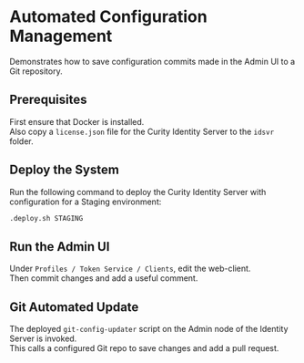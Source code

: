 # Automated Configuration Management

Demonstrates how to save configuration commits made in the Admin UI to a Git repository.

## Prerequisites

First ensure that Docker is installed.\
Also copy a `license.json` file for the Curity Identity Server to the `idsvr` folder.

## Deploy the System

Run the following command to deploy the Curity Identity Server with configuration for a Staging environment:

```bash
.deploy.sh STAGING
```

## Run the Admin UI

Under `Profiles / Token Service / Clients`, edit the web-client.\
Then commit changes and add a useful comment.

## Git Automated Update

The deployed `git-config-updater` script on the Admin node of the Identity Server is invoked.\
This calls a configured Git repo to save changes and add a pull request.